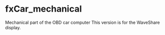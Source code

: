 # fxCar_mechanical
Mechanical part of the OBD car computer
This version  is for the WaveShare display.
